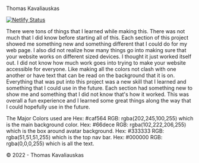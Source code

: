 # 

Thomas Kavaliauskas

[![Netlify Status](https://api.netlify.com/api/v1/badges/db7ce1af-3645-4255-b270-666ad3b29ae1/deploy-status)](https://app.netlify.com/sites/about-me-battlebros1/deploys)

There were tons of things that I learned while making this. There was not much that I did know before starting all of this. Each section of this project showed me something new and something different that I could do for my web page. I also did not realize how many things go into making sure that your website works on different sized devices. I thought it just worked itself out. I did not know how much work goes into trying to make your website accessible for everyone. Like making all the colors not clash with one another or have text that can be read on the background that it is on. Everything that was put into this project was a new skill that I learned and something that I could use in the future. Each section had something new to show me and something that I did not know that's how it worked. This was overall a fun experience and I learned some great things along the way that I could hopefully use in the future.

The Major Colors used are 
Hex: #caf564 RGB: rgba(202,245,100,255) which is the main background color. 
Hex: #66dece RGB: rgba(102,222,206,255) which is the box around avatar background.
Hex: #333333 RGB: rgba(51,51,51,255) which is the top nav bar.
Hex: #000000 RGB: rgba(0,0,0,255) which is all the text.

© 2022 - Thomas Kavaliauskas